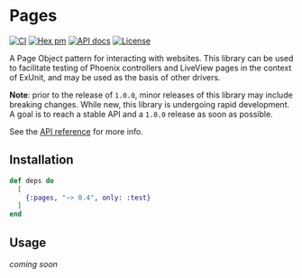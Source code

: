 # Pages

[![CI](https://github.com/synchronal/pages/actions/workflows/tests.yml/badge.svg "CI")](https://github.com/synchronal/pages/actions)
[![Hex pm](http://img.shields.io/hexpm/v/pages.svg?style=flat "Hex version")](https://hex.pm/packages/pages)
[![API docs](https://img.shields.io/hexpm/v/pages.svg?label=hexdocs "API docs")](https://hexdocs.pm/pages/Pages.html)
[![License](http://img.shields.io/github/license/synchronal/pages.svg?style=flat "License")](https://github.com/synchronal/pages/blob/main/LICENSE.md)

A Page Object pattern for interacting with websites. This library can be used to
facilitate testing of Phoenix controllers and LiveView pages in the context of ExUnit,
and may be used as the basis of other drivers.

**Note**: prior to the release of `1.0.0`, minor releases of this library may include
breaking changes. While new, this library is undergoing rapid development. A goal is
to reach a stable API and a `1.0.0` release as soon as possible.

See the [API reference](api-reference.html) for more info.

## Installation

```elixir
def deps do
  [
    {:pages, "~> 0.4", only: :test}
  ]
end
```

## Usage

_coming soon_

